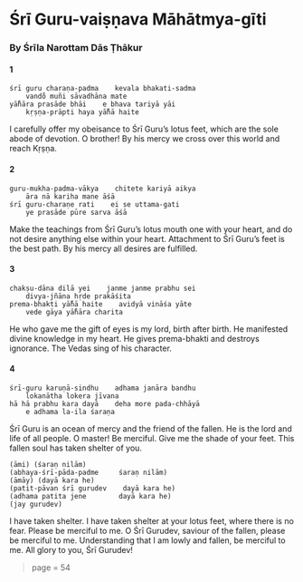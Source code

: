 # Śrī Guru-vaiṣṇava Māhātmya-gīti

### By Śrīla Narottam Dās Ṭhākur

#### 1

    śrī guru charaṇa-padma    kevala bhakati-sadma
        vando̐ muñi sāvadhāna mate
    yā̐hāra prasāde bhāi    e bhava tariyā yāi
        kṛṣṇa-prāpti haya yā̐hā haite

I carefully offer my obeisance to Śrī Guru’s lotus feet, which are the sole abode of devotion. O brother! By his mercy we cross over this world and reach Kṛṣṇa.

#### 2

    guru-mukha-padma-vākya    chitete kariyā aikya
        āra nā kariha mane āśā
    śrī guru-charaṇe rati    ei se uttama-gati
        ye prasāde pūre sarva āśā

Make the teachings from Śrī Guru’s lotus mouth one with your heart, and do not desire anything else within your heart. Attachment to Śrī Guru’s feet is the best path. By his mercy all desires are fulfilled.

#### 3

    chakṣu-dāna dilā yei    janme janme prabhu sei
        divya-jñāna hṛde prakāśita
    prema-bhakti yā̐hā haite    avidyā vināśa yāte
        vede gāya yā̐hāra charita

He who gave me the gift of eyes is my lord, birth after birth. He manifested divine knowledge in my heart. He gives prema-bhakti and destroys ignorance. The Vedas sing of his character.

#### 4

    śrī-guru karuṇā-sindhu    adhama janāra bandhu
        lokanātha lokera jīvana
    hā hā prabhu kara dayā    deha more pada-chhāyā
        e adhama la-ila śaraṇa

Śrī Guru is an ocean of mercy and the friend of the fallen. He is the lord and life of all people. O master! Be merciful. Give me the shade of your feet. This fallen soul has taken shelter of you.

    (āmi) (śaraṇ nilām)
    (abhaya-śrī-pāda-padme     śaraṇ nilām)
    (āmāy) (dayā kara he)
    (patit-pāvan śrī gurudev    dayā kara he)
    (adhama patita jene        dayā kara he)
    (jay gurudev)

I have taken shelter. I have taken shelter at your lotus feet, where there is no fear. Please be merciful to me. O Śrī Gurudev, saviour of the fallen, please be merciful to me. Understanding that I am lowly and fallen, be merciful to me. All glory to you, Śrī Gurudev!


> page = 54
